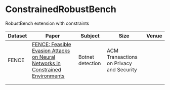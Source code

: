 # ConstrainedRobustBench
RobustBench extension with constraints

| Dataset | Paper | Subject | Size | Venue |
|---------|-------|---------|------|-------|
|FENCE|[FENCE: Feasible Evasion Attacks on Neural Networks in Constrained Environments]([url](https://dl.acm.org/doi/pdf/10.1145/3544746))|Botnet detection|ACM Transactions on Privacy and Security|       |
|         |       |         |      |       |
|         |       |         |      |       |
